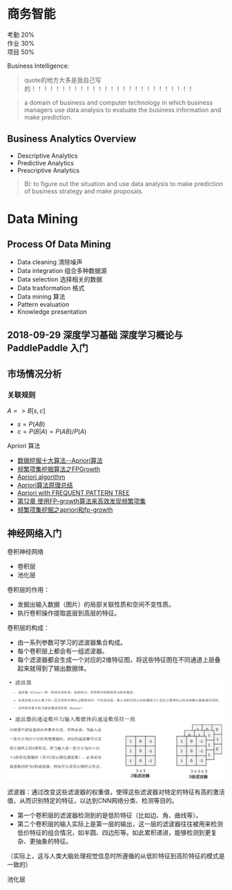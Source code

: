 # 商务智能

考勤 20%   
作业 30%   
项目 50%   

Business Intelligence:
> quote的地方大多是我自己写的！！！！！！！！！！！！！！！！！！！！！！！！！！！

> a domain of business and computer technology in which business managers use data analysis to evaluate the business information and make prediction.



## Business Analytics Overview

- Descriptive Analytics
- Predictive Analytics
- Prescriptive Analytics


> BI: to figure out the situation and use data analysis to make prediction of business strategy and make proposals.



# Data Mining

## Process Of Data Mining

- Data cleaning 清除噪声
- Data integration 组合多种数据源 
- Data selection 选择相关的数据
- Data trasformation 格式
- Data mining 算法
- Pattern evaluation 
- Knowledge presentation


## 2018-09-29 深度学习基础 深度学习概论与 PaddlePaddle 入门



## 市场情况分析

### 关联规则

$A => B [s, c]$

- $s = P(AB)$
- $c = P(B|A) = P(AB) / P(A)$

Apriori 算法

- [数据挖掘十大算法--Apriori算法](https://wizardforcel.gitbooks.io/dm-algo-top10/content/apriori.html)
- [频繁项集挖掘算法之FPGrowth](https://blog.csdn.net/huagong_adu/article/details/17739247)
- [Apriori algorithm](https://en.wikipedia.org/wiki/Apriori_algorithm)
- [Apriori算法原理总结](https://www.cnblogs.com/pinard/p/6293298.html)
- [Apriori with FREQUENT PATTERN TREE](https://arxiv.org/ftp/arxiv/papers/1411/1411.6224.pdf)
- [第12章 使用FP-growth算法来高效发现频繁项集](http://ml.apachecn.org/mlia/fp-growth/)
- [频繁项集挖掘之apriori和fp-growth](https://blog.csdn.net/lgnlgn/article/details/7614892)



## 神经网络入门

卷积神经网络

- 卷积层
- 池化层



卷积层的作用：

- 发掘出输入数据（图片）的局部关联性质和空间不变性质。
- 执行卷积操作提取底层到高层的特征。

卷积层的构成：

- 由一系列参数可学习的滤波器集合构成。
- 每个卷积层上都会有一组滤波器。
- 每个滤波器都会生成一个对应的2维特征图，将这些特征图在不同通道上层叠起来就得到了输出数据体。

![](assets/filter.png)

滤波器：通过改变这些滤波器的权重值，使得这些滤波器对特定的特征有高的激活值，从而识别特定的特征，以达到CNN网络分类、检测等目的。

- 第一个卷积层的滤波器检测到的是低阶特征（比如边、角、曲线等）。
- 第二个卷积层的输入实际上是第一层的输出，这一层的滤波器往往被用来检测低价特征的组合情况，如半圆、四边形等。如此累积递进，能够检测到更复杂、更抽象的特征。

（实际上，这与人类大脑处理视觉信息时所遵循的从低阶特征到高阶特征的模式是一致的）





池化层